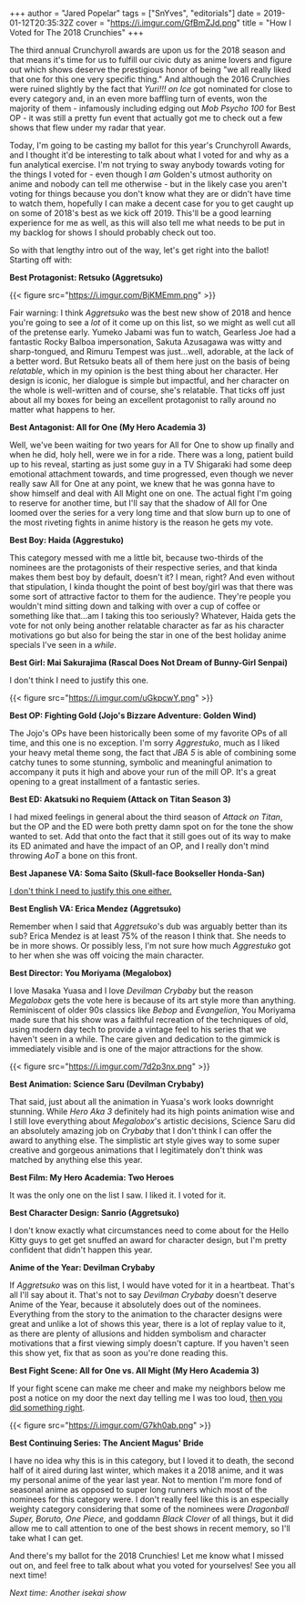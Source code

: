 +++
author = "Jared Popelar"
tags = ["SnYves", "editorials"]
date = 2019-01-12T20:35:32Z
cover = "https://i.imgur.com/GfBmZJd.png"
title = "How I Voted for The 2018 Crunchies"
+++


The third annual Crunchyroll awards are upon us for the 2018 season and that means it's time for us to fulfill our civic duty as anime lovers and figure out which shows deserve the prestigious honor of being "we all really liked that one for this one very specific thing." And although the 2016 Crunchies were ruined slightly by the fact that _Yuri!!! on Ice_ got nominated for close to every category and, in an even more baffling turn of events, won the majority of them - infamously including edging out _Mob Psycho 100_ for Best OP - it was still a pretty fun event that actually got me to check out a few shows that flew under my radar that year.

Today, I'm going to be casting my ballot for this year's Crunchyroll Awards, and I thought it'd be interesting to talk about what I voted for and why as a fun analytical exercise. I'm not trying to sway anybody towards voting for the things I voted for - even though I _am_ Golden's utmost authority on anime and nobody can tell me otherwise - but in the likely case you aren't voting for things because you don't know what they are or didn't have time to watch them, hopefully I can make a decent case for you to get caught up on some of 2018's best as we kick off 2019. This'll be a good learning experience for me as well, as this will also tell me what needs to be put in my backlog for shows I should probably check out too.

So with that lengthy intro out of the way, let's get right into the ballot! Starting off with:

**Best Protagonist: Retsuko (Aggretsuko)**

{{< figure src="https://i.imgur.com/BjKMEmm.png" >}}

Fair warning: I think _Aggretsuko_ was the best new show of 2018 and hence you're going to see a _lot_ of it come up on this list, so we might as well cut all of the pretense early. Yumeko Jabami was fun to watch, Gearless Joe had a fantastic Rocky Balboa impersonation, Sakuta Azusagawa was witty and sharp-tongued, and Rimuru Tempest was just...well, adorable, at the lack of a better word. But Retsuko beats all of them here just on the basis of being _relatable_, which in my opinion is the best thing about her character. Her design is iconic, her dialogue is simple but impactful, and her character on the whole is well-written and of course, she's relatable. That ticks off just about all my boxes for being an excellent protagonist to rally around no matter what happens to her.

**Best Antagonist: All for One (My Hero Academia 3)**

Well, we've been waiting for two years for All for One to show up finally and when he did, holy hell, were we in for a ride. There was a long, patient build up to his reveal, starting as just some guy in a TV Shigaraki had some deep emotional attachment towards, and time progressed, even though we never really saw All for One at any point, we knew that he was gonna have to show himself and deal with All Might one on one. The actual fight I'm going to reserve for another time, but I'll say that the shadow of All for One loomed over the series for a very long time and that slow burn up to one of the most riveting fights in anime history is the reason he gets my vote.

**Best Boy: Haida (Aggrestuko)**

This category messed with me a little bit, because two-thirds of the nominees are the protagonists of their respective series, and that kinda makes them best boy by default, doesn't it? I mean, right? And even without that stipulation, I kinda thought the point of best boy/girl was that there was some sort of attractive factor to them for the audience. They're people you wouldn't mind sitting down and talking with over a cup of coffee or something like that...am I taking this too seriously? Whatever, Haida gets the vote for not only being another relatable character as far as his character motivations go but also for being the star in one of the best holiday anime specials I've seen in a _while_.

**Best Girl: Mai Sakurajima (Rascal Does Not Dream of Bunny-Girl Senpai)**

I don't think I need to justify this one.

{{< figure src="https://i.imgur.com/uGkpcwY.png" >}}

**Best OP: Fighting Gold (Jojo's Bizzare Adventure: Golden Wind)**

The Jojo's OPs have been historically been some of my favorite OPs of all time, and this one is no exception. I'm sorry _Aggrestuko_, much as I liked your heavy metal theme song, the fact that _JBA 5_ is able of combining some catchy tunes to some stunning, symbolic and meaningful animation to accompany it puts it high and above your run of the mill OP. It's a great opening to a great installment of a fantastic series.

**Best ED: Akatsuki no Requiem (Attack on Titan Season 3)**

I had mixed feelings in general about the third season of _Attack on Titan_, but the OP and the ED were both pretty damn spot on for the tone the show wanted to set. Add that onto the fact that it still goes out of its way to make its ED animated and have the impact of an OP, and I really don't mind throwing _AoT_ a bone on this front.

**Best Japanese VA: Soma Saito (Skull-face Bookseller Honda-San)**

[I don't think I need to justify this one either.](https://www.youtube.com/watch?v=jTYU1aRT0C8)

**Best English VA: Erica Mendez (Aggretsuko)**

Remember when I said that _Aggretsuko_'s dub was arguably better than its sub? Erica Mendez is at least 75% of the reason I think that. She needs to be in more shows. Or possibly less, I'm not sure how much _Aggrestuko_ got to her when she was off voicing the main character.

**Best Director: You Moriyama (Megalobox)**

I love Masaka Yuasa and I love _Devilman Crybaby_ but the reason _Megalobox_ gets the vote here is because of its art style more than anything. Reminiscent of older 90s classics like _Bebop_ and _Evangelion_, You Moriyama made sure that his show was a faithful recreation of the techniques of old, using modern day tech to provide a vintage feel to his series that we haven't seen in a while. The care given and dedication to the gimmick is immediately visible and is one of the major attractions for the show.

{{< figure src="https://i.imgur.com/7d2p3nx.png" >}}

**Best Animation: Science Saru (Devilman Crybaby)**

That said, just about all the animation in Yuasa's work looks downright stunning. While _Hero Aka 3_ definitely had its high points animation wise and I still love everything about _Megalobox_'s artistic decisions, Science Saru did an absolutely amazing job on _Crybaby_ that I don't think I can offer the award to anything else. The simplistic art style gives way to some super creative and gorgeous animations that I legitimately don't think was matched by anything else this year.

**Best Film: My Hero Academia: Two Heroes**

It was the only one on the list I saw. I liked it. I voted for it.

**Best Character Design: Sanrio (Aggretsuko)**

I don't know exactly what circumstances need to come about for the Hello Kitty guys to get get snuffed an award for character design, but I'm pretty confident that didn't happen this year.

**Anime of the Year: Devilman Crybaby**

If _Aggretsuko_ was on this list, I would have voted for it in a heartbeat. That's all I'll say about it. That's not to say _Devilman Crybaby_ doesn't deserve Anime of the Year, because it absolutely does out of the nominees. Everything from the story to the animation to the character designs were great and unlike a lot of shows this year, there is a lot of replay value to it, as there are plenty of allusions and hidden symbolism and character motivations that a first viewing simply doesn't capture. If you haven't seen this show yet, fix that as soon as you're done reading this.

**Best Fight Scene: All for One vs. All Might (My Hero Academia 3)**

If your fight scene can make me cheer and make my neighbors below me post a notice on my door the next day telling me I was too loud, [then you did something right](https://www.youtube.com/watch?v=CDW2ReQZOQU).

{{< figure src="https://i.imgur.com/G7kh0ab.png" >}}

**Best Continuing Series: The Ancient Magus' Bride**

I have no idea why this is in this category, but I loved it to death, the second half of it aired during last winter, which makes it a 2018 anime, and it was my personal anime of the year last year. Not to mention I'm more fond of seasonal anime as opposed to super long runners which most of the nominees for this category were. I don't really feel like this is an especially weighty category considering that some of the nominees were _Dragonball Super,_  _Boruto,_  _One Piece,_ and goddamn _Black Clover_ of all things, but it did allow me to call attention to one of the best shows in recent memory, so I'll take what I can get.

And there's my ballot for the 2018 Crunchies! Let me know what I missed out on, and feel free to talk about what you voted for yourselves! See you all next time!

_Next time: Another isekai show_

